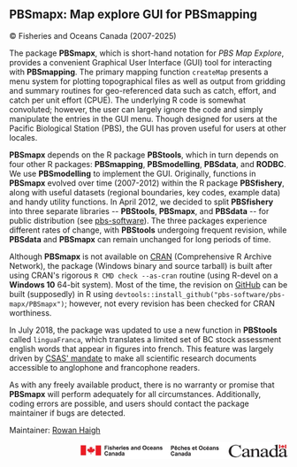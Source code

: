 ## PBSmapx: Map explore GUI for PBSmapping ##
&copy; Fisheries and Oceans Canada (2007-2025)

The package **PBSmapx**, which is short-hand notation for _PBS Map Explore_, provides a convenient Graphical User Interface (GUI) tool for interacting with **PBSmapping**. The primary mapping function `createMap` presents a menu system for plotting topographical files as well as output from gridding and summary routines for geo-referenced data such as catch, effort, and catch per unit effort (CPUE). The underlying R code is somewhat convoluted; however, the user can largely ignore the code and simply manipulate the entries in the GUI menu. Though designed for users at the Pacific Biological Station (PBS), the GUI has proven useful for users at other locales. 

**PBSmapx** depends on the R package **PBStools**, which in turn depends on four other R packages: **PBSmapping**, **PBSmodelling**, **PBSdata**, and **RODBC**. We use **PBSmodelling** to implement the GUI. Originally, functions in **PBSmapx** evolved over time (2007-2012) within the R package **PBSfishery**, along with useful datasets (regional boundaries, key codes, example data) and handy utility functions. In April 2012, we decided to split **PBSfishery** into three separate libraries -- **PBStools**, **PBSmapx**, and **PBSdata** -- for public distribution (see <a href="https://github.com/pbs-software">pbs-software</a>). The three packages experience different rates of change, with **PBStools** undergoing frequent revision, while **PBSdata** and **PBSmapx** can remain unchanged for long periods of time.

Although **PBSmapx** is not available on <a href="https://cran.r-project.org/">CRAN</a> (Comprehensive R Archive Network), the package (Windows binary and source tarball) is built after using CRAN's rigorous `R CMD check --as-cran` routine (using R-devel on a **Windows 10** 64-bit system). Most of the time, the revision on <a href="https://github.com/pbs-software/pbs-mapx">GitHub</a> can be built (supposedly) in R using `devtools::install_github("pbs-software/pbs-mapx/PBSmapx")`; however, not every revision has been checked for CRAN worthiness.

In July 2018, the package was updated to use a new function in **PBStools** called `linguaFranca`, which translates a limited set of BC stock assessment english words that appear in figures into french. This feature was largely driven by <a href="http://www.dfo-mpo.gc.ca/csas-sccs/process-processus/translation-traduction-eng.html">CSAS' mandate</a> to make all scientific research documents accessible to anglophone and francophone readers.

As with any freely available product, there is no warranty or promise that **PBSmapx** will perform adequately for all circumstances. Additionally, coding errors are possible, and users should contact the package maintainer if bugs are detected.

Maintainer: <a href="mailto:rowan.haigh@dfo-mpo.gc.ca">Rowan Haigh</a>

<p align="right"><img src="DFOlogo_small.jpg" alt="DFO logo" style="height:30px;"></p> 
